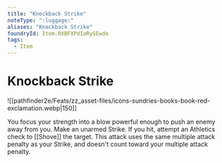 ```yaml
---
title: "Knockback Strike"
noteType: ":luggage:"
aliases: "Knockback Strike"
foundryId: Item.RXBFXPdIoRySEwdo
tags:
  - Item
---
```


# Knockback Strike
![[pathfinder2e/Feats/zz_asset-files/icons-sundries-books-book-red-exclamation.webp|150]]

You focus your strength into a blow powerful enough to push an enemy away from you. Make an unarmed Strike. If you hit, attempt an Athletics check to [[Shove]] the target. This attack uses the same multiple attack penalty as your Strike, and doesn't count toward your multiple attack penalty.
